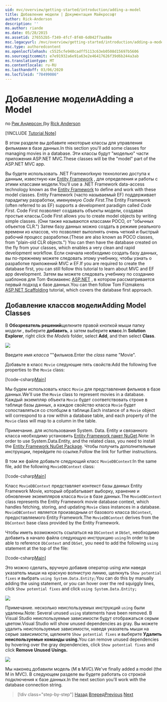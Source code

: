 ```yaml
---
uid: mvc/overview/getting-started/introduction/adding-a-model
title: Добавление модели | Документация Майкрософт
author: Rick-Anderson
description: ''
ms.author: riande
ms.date: 05/28/2015
ms.assetid: 276552b5-f349-4fcf-8f40-6d042f7aa88e
msc.legacyurl: /mvc/overview/getting-started/introduction/adding-a-model
msc.type: authoredcontent
ms.openlocfilehash: c5525cfe940cadff5113c63eb0508d15697b5606
ms.sourcegitcommit: e7e91932a6e91a63e2e46417626f39d6b244a3ab
ms.translationtype: MT
ms.contentlocale: ru-RU
ms.lasthandoff: 03/06/2020
ms.locfileid: "78499086"
---
```

# <a name="adding-a-model"></a><span data-ttu-id="c6438-102">Добавление модели</span><span class="sxs-lookup"><span data-stu-id="c6438-102">Adding a Model</span></span>

<span data-ttu-id="c6438-103">по [Рик Андерсон (](https://twitter.com/RickAndMSFT)</span><span class="sxs-lookup"><span data-stu-id="c6438-103">by [Rick Anderson](https://twitter.com/RickAndMSFT)</span></span>

[!INCLUDE [Tutorial Note](index.md)]

<span data-ttu-id="c6438-104">В этом разделе вы добавите некоторые классы для управления фильмами в базе данных.</span><span class="sxs-lookup"><span data-stu-id="c6438-104">In this section you'll add some classes for managing movies in a database.</span></span> <span data-ttu-id="c6438-105">Эти классы будут &quot;моделью&quot; части приложения ASP.NET MVC.</span><span class="sxs-lookup"><span data-stu-id="c6438-105">These classes will be the &quot;model&quot; part of the ASP.NET MVC app.</span></span>

<span data-ttu-id="c6438-106">Вы будете использовать .NET Frameworkную технологию доступа к данным, известную как [Entity Framework](https://docs.microsoft.com/ef/) , для определения и работы с этими классами модели.</span><span class="sxs-lookup"><span data-stu-id="c6438-106">You'll use a .NET Framework data-access technology known as the [Entity Framework](https://docs.microsoft.com/ef/) to define and work with these model classes.</span></span> <span data-ttu-id="c6438-107">Entity Framework (часто называемый EF) поддерживает парадигму разработки, именуемую *Code First*.</span><span class="sxs-lookup"><span data-stu-id="c6438-107">The Entity Framework (often referred to as EF) supports a development paradigm called *Code First*.</span></span> <span data-ttu-id="c6438-108">Code First позволяет создавать объекты модели, создавая простые классы.</span><span class="sxs-lookup"><span data-stu-id="c6438-108">Code First allows you to create model objects by writing simple classes.</span></span> <span data-ttu-id="c6438-109">(Они также называются классами POCO, от &quot;обычных объектов CLR.&quot;) Затем базу данных можно создать в режиме реального времени из классов, что позволяет выполнять очень четкий и быстрый рабочий процесс разработки.</span><span class="sxs-lookup"><span data-stu-id="c6438-109">(These are also known as POCO classes, from &quot;plain-old CLR objects.&quot;) You can then have the database created on the fly from your classes, which enables a very clean and rapid development workflow.</span></span> <span data-ttu-id="c6438-110">Если сначала необходимо создать базу данных, вы по-прежнему можете следовать этому учебнику, чтобы узнать о разработке приложений MVC и EF.</span><span class="sxs-lookup"><span data-stu-id="c6438-110">If you are required to create the database first, you can still follow this tutorial to learn about MVC and EF app development.</span></span> <span data-ttu-id="c6438-111">Затем вы можете следовать учебнику по созданию шаблонов для Tom Физмакенс [ASP.NET](xref:visual-studio/overview/2013/aspnet-scaffolding-overview) , в котором рассматривается первый подход к базе данных.</span><span class="sxs-lookup"><span data-stu-id="c6438-111">You can then follow Tom Fizmakens [ASP.NET Scaffolding](xref:visual-studio/overview/2013/aspnet-scaffolding-overview) tutorial, which covers the database first approach.</span></span>

## <a name="adding-model-classes"></a><span data-ttu-id="c6438-112">Добавление классов модели</span><span class="sxs-lookup"><span data-stu-id="c6438-112">Adding Model Classes</span></span>

<span data-ttu-id="c6438-113">В **Обозреватель решений**щелкните правой кнопкой мыши папку *модели* , выберите **добавить**, а затем выберите **класс**.</span><span class="sxs-lookup"><span data-stu-id="c6438-113">In **Solution Explorer**, right click the *Models* folder, select **Add**, and then select **Class**.</span></span>

![](adding-a-model/_static/image1.png)

<span data-ttu-id="c6438-114">Введите имя *класса* &quot;&quot;фильмов.</span><span class="sxs-lookup"><span data-stu-id="c6438-114">Enter the *class* name &quot;Movie&quot;.</span></span>

<span data-ttu-id="c6438-115">Добавьте в класс `Movie` следующие пять свойств:</span><span class="sxs-lookup"><span data-stu-id="c6438-115">Add the following five properties to the `Movie` class:</span></span>

[!code-csharp[Main](adding-a-model/samples/sample1.cs)]

<span data-ttu-id="c6438-116">Мы будем использовать класс `Movie` для представления фильмов в базе данных.</span><span class="sxs-lookup"><span data-stu-id="c6438-116">We'll use the `Movie` class to represent movies in a database.</span></span> <span data-ttu-id="c6438-117">Каждый экземпляр объекта `Movie` будет соответствовать строке в таблице базы данных, а каждое свойство класса `Movie` будет сопоставляться со столбцом в таблице.</span><span class="sxs-lookup"><span data-stu-id="c6438-117">Each instance of a `Movie` object will correspond to a row within a database table, and each property of the `Movie` class will map to a column in the table.</span></span>

<span data-ttu-id="c6438-118">Примечание. для использования System. Data. Entity и связанного класса необходимо установить [Entity Framework пакет NuGet](https://www.nuget.org/packages/EntityFramework/).</span><span class="sxs-lookup"><span data-stu-id="c6438-118">Note: In order to use System.Data.Entity, and the related class, you need to install the [Entity Framework NuGet Package](https://www.nuget.org/packages/EntityFramework/).</span></span> <span data-ttu-id="c6438-119">Чтобы получить дополнительные инструкции, перейдите по ссылке.</span><span class="sxs-lookup"><span data-stu-id="c6438-119">Follow the link for further instructions.</span></span>

<span data-ttu-id="c6438-120">В том же файле добавьте следующий класс `MovieDBContext`:</span><span class="sxs-lookup"><span data-stu-id="c6438-120">In the same file, add the following `MovieDBContext` class:</span></span>

[!code-csharp[Main](adding-a-model/samples/sample2.cs?highlight=2,15-18)]

<span data-ttu-id="c6438-121">Класс `MovieDBContext` представляет контекст базы данных Entity Framework Movie, который обрабатывает выборку, хранение и обновление экземпляров класса `Movie` в базе данных.</span><span class="sxs-lookup"><span data-stu-id="c6438-121">The `MovieDBContext` class represents the Entity Framework movie database context, which handles fetching, storing, and updating `Movie` class instances in a database.</span></span> <span data-ttu-id="c6438-122">`MovieDBContext` является производным от базового класса `DbContext`, предоставляемого Entity Framework.</span><span class="sxs-lookup"><span data-stu-id="c6438-122">The `MovieDBContext` derives from the `DbContext` base class provided by the Entity Framework.</span></span>

<span data-ttu-id="c6438-123">Чтобы иметь возможность ссылаться на `DbContext` и `DbSet`, необходимо добавить в начало файла следующую инструкцию `using`:</span><span class="sxs-lookup"><span data-stu-id="c6438-123">In order to be able to reference `DbContext` and `DbSet`, you need to add the following `using` statement at the top of the file:</span></span>

[!code-csharp[Main](adding-a-model/samples/sample3.cs)]

<span data-ttu-id="c6438-124">Это можно сделать, вручную добавив оператор using или наведя указатель мыши на красную волнистую линию, щелкнуть `Show potential fixes` и выбрать `using System.Data.Entity;`</span><span class="sxs-lookup"><span data-stu-id="c6438-124">You can do this by manually adding the using statement, or you can hover over the red squiggly lines, click `Show potential fixes` and click `using System.Data.Entity;`</span></span>

![](adding-a-model/_static/image2.png)

<span data-ttu-id="c6438-125">Примечание. несколько неиспользуемых инструкций `using` были удалены.</span><span class="sxs-lookup"><span data-stu-id="c6438-125">Note: Several unused `using` statements have been removed.</span></span> <span data-ttu-id="c6438-126">В Visual Studio неиспользуемые зависимости будут отображаться серым цветом.</span><span class="sxs-lookup"><span data-stu-id="c6438-126">Visual Studio will show unused dependencies as gray.</span></span> <span data-ttu-id="c6438-127">Вы можете удалить неиспользуемые зависимости, наведя указатель мыши на серые зависимости, щелкните `Show potential fixes` и выберите **Удалить неиспользуемые команды using.**</span><span class="sxs-lookup"><span data-stu-id="c6438-127">You can remove unused dependencies by hovering over the gray dependencies, click `Show potential fixes` and click **Remove Unused Usings.**</span></span>

![](adding-a-model/_static/image3.png)

<span data-ttu-id="c6438-128">Мы наконец добавили модель (M в MVC).</span><span class="sxs-lookup"><span data-stu-id="c6438-128">We've finally added a model (the M in MVC).</span></span> <span data-ttu-id="c6438-129">В следующем разделе вы будете работать со строкой подключения к базе данных.</span><span class="sxs-lookup"><span data-stu-id="c6438-129">In the next section you'll work with the database connection string.</span></span>

> [!div class="step-by-step"]
> <span data-ttu-id="c6438-130">[Назад](adding-a-view.md)
> [Вперед](creating-a-connection-string.md)</span><span class="sxs-lookup"><span data-stu-id="c6438-130">[Previous](adding-a-view.md)
[Next](creating-a-connection-string.md)</span></span>
